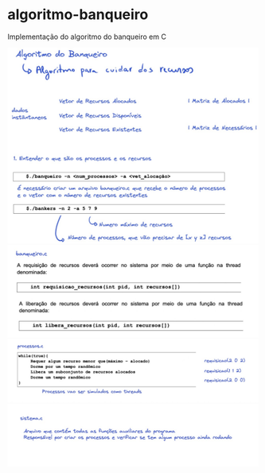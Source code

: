 # algoritmo-banqueiro
Implementação do algoritmo do banqueiro em C

![Banqueiro 1](/assets/banqueiro1.jpeg)
![Banqueiro 2](/assets/banqueiro2.jpeg)
![Banqueiro 3](/assets/banqueiro3.jpeg)
![Banqueiro 4](/assets/banqueiro4.jpeg)

